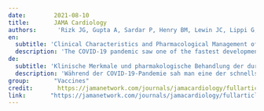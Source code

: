 ```yaml
---
date:        2021-08-10
title:       JAMA Cardiology
authors:      'Rizk JG, Gupta A, Sardar P, Henry BM, Lewin JC, Lippi G, Lavie CJ.'
en:
  subtitle: 'Clinical Characteristics and Pharmacological Management of COVID-19 Vaccine–Induced Immune Thrombotic Thrombocytopenia With Cerebral Venous Sinus Thrombosis. A Review.'
  description: 'The COVID-19 pandemic saw one of the fastest developments of vaccines in an effort to combat an out-of-control pandemic. The 2 most common COVID-19 vaccine platforms currently in use, messenger RNA (mRNA) and adenovirus vector, were developed on the basis of previous research in use of this technology. Postauthorization surveillance of COVID-19 vaccines has identified safety signals, including unusual cases of thrombocytopenia with thrombosis reported in recipients of adenoviral vector vaccines. One of the devastating manifestations of this syndrome, termed vaccine-induced immune thrombotic thrombocytopenia (VITT), is cerebral venous sinus thrombosis (CVST). This review summarizes the current evidence and indications regarding biology, clinical characteristics, and pharmacological management of VITT with CVST. Observations: VITT appears to be similar to heparin-induced thrombocytopenia (HIT), with both disorders associated with thrombocytopenia, thrombosis, and presence of autoantibodies to platelet factor 4 (PF4). Unlike VITT, HIT is triggered by recent exposure to heparin. Owing to similarities between these 2 conditions and lack of high-quality evidence, interim recommendations suggest avoiding heparin and heparin analogues in patients with VITT. Based on initial reports, female sex and age younger than 60 years were identified as possible risk factors for VITT. Treatment consists of therapeutic anticoagulation with nonheparin anticoagulants and prevention of formation of autoantibody-PF4 complexes, the latter being achieved by administration of high-dose intravenous immunoglobin (IVIG). Steroids, which can theoretically inhibit the production of new antibodies, have been used in combination with IVIG. In severe cases, plasma exchange should be used for clearing autoantibodies. Monoclonal antibodies, such as rituximab and eculizumab, can be considered when other therapies fail. Routine platelet transfusions, aspirin, and warfarin should be avoided because of the possibility of worsening thrombosis and magnifying bleeding risk. Conclusions and relevance: Adverse events like VITT, while uncommon, have been described despite vaccination remaining the most essential component in the fight against the COVID-19 pandemic. While it seems logical to consider the use of types of vaccines (eg, mRNA-based administration) in individuals at high risk, treatment should consist of therapeutic anticoagulation mostly with nonheparin products and IVIG.'
de: 
  subtitle: 'Klinische Merkmale und pharmakologische Behandlung der durch den COVID-19-Impfstoff induzierten immunthrombotischen Thrombozytopenie mit zerebraler Sinusthrombose. Ein Überblick.'
  description: 'Während der COVID-19-Pandemie sah man eine der schnellsten Entwicklungen von Impfstoffen zur Bekämpfung einer außer Kontrolle geratenen Pandemie. Die beiden derzeit gebräuchlichsten COVID-19-Impfstoffplattformen, die Boten-RNA (mRNA) und der Adenovirus-Vektor, wurden auf der Grundlage früherer Forschungen zur Verwendung dieser Technologie entwickelt. Bei der Überwachung von COVID-19-Impfstoffen nach der Zulassung wurden Sicherheitssignale festgestellt, darunter ungewöhnliche Fälle von Thrombozytopenie mit Thrombose, die bei Empfängern von Adenovirus-Vektor-Impfstoffen gemeldet wurden. Eine der verheerenden Manifestationen dieses Syndroms, das als impfstoffinduzierte immunthrombotische Thrombozytopenie (VITT) bezeichnet wird, ist die zerebrale venöse Sinusthrombose (CVST). Diese Übersichtsarbeit fasst die aktuellen Erkenntnisse und Indikationen zur Biologie, den klinischen Merkmalen und der pharmakologischen Behandlung der VITT mit CVST zusammen. Beobachtungen: Die VITT scheint der Heparin-induzierten Thrombozytopenie (HIT) ähnlich zu sein, wobei beide Erkrankungen mit Thrombozytopenie, Thrombose und dem Vorhandensein von Autoantikörpern gegen den Thrombozytenfaktor 4 (PF4) einhergehen. Im Gegensatz zur VITT wird die HIT durch eine kürzliche Heparin-Exposition ausgelöst. Aufgrund der Ähnlichkeiten zwischen diesen beiden Erkrankungen und des Mangels an hochwertigen Belegen wird vorläufig empfohlen, Heparin und Heparinanaloga bei Patienten mit VITT zu vermeiden. Ausgehend von ersten Berichten wurden das weibliche Geschlecht und ein Alter unter 60 Jahren als mögliche Risikofaktoren für VITT identifiziert. Die Behandlung besteht aus einer therapeutischen Antikoagulation mit Nicht-Heparin-Antikoagulanzien und der Verhinderung der Bildung von Autoantikörper-PF4-Komplexen, wobei Letzteres durch die Verabreichung von hochdosiertem intravenösem Immunglobulin (IVIG) erreicht wird. Steroide, die theoretisch die Produktion neuer Antikörper hemmen können, wurden in Kombination mit IVIG eingesetzt. In schweren Fällen sollte ein Plasmaaustausch zur Beseitigung der Autoantikörper durchgeführt werden. Monoklonale Antikörper wie Rituximab und Eculizumab können in Betracht gezogen werden, wenn andere Therapien versagen. Routinemäßige Thrombozytentransfusionen, Aspirin und Warfarin sollten wegen der Möglichkeit einer Verschlimmerung der Thrombose und der Erhöhung des Blutungsrisikos vermieden werden. Schlussfolgerungen und Relevanz: Unerwünschte Ereignisse wie VITT sind zwar selten, aber dennoch beschrieben worden, obwohl die Impfung die wichtigste Komponente im Kampf gegen die COVID-19-Pandemie ist. Obwohl es logisch erscheint, bei Personen mit hohem Risiko den Einsatz verschiedener Impfstofftypen (z. B. mRNA-basierte Verabreichung) in Betracht zu ziehen, sollte die Behandlung in einer therapeutischen Antikoagulation bestehen, hauptsächlich mit Nicht-Heparin-Produkten und IVIG.'
group:       "Vaccines"
credit:       https://jamanetwork.com/journals/jamacardiology/fullarticle/2783051
link:       "https://jamanetwork.com/journals/jamacardiology/fullarticle/2783051"
---
```

<object data="{{ page.link }}" style='height:calc(100vh - 400px); width: 100%' type='application/pdf'></object>